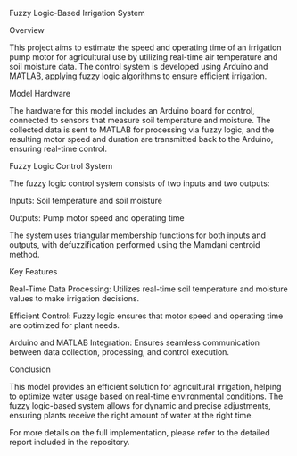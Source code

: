 Fuzzy Logic-Based Irrigation System

Overview

This project aims to estimate the speed and operating time of an irrigation pump motor for agricultural use by utilizing real-time air temperature and soil moisture data. The control system is developed using Arduino and MATLAB, applying fuzzy logic algorithms to ensure efficient irrigation.

Model Hardware

The hardware for this model includes an Arduino board for control, connected to sensors that measure soil temperature and moisture. The collected data is sent to MATLAB for processing via fuzzy logic, and the resulting motor speed and duration are transmitted back to the Arduino, ensuring real-time control.

Fuzzy Logic Control System

The fuzzy logic control system consists of two inputs and two outputs:

Inputs: Soil temperature and soil moisture

Outputs: Pump motor speed and operating time

The system uses triangular membership functions for both inputs and outputs, with defuzzification performed using the Mamdani centroid method.

Key Features

Real-Time Data Processing: Utilizes real-time soil temperature and moisture values to make irrigation decisions.

Efficient Control: Fuzzy logic ensures that motor speed and operating time are optimized for plant needs.

Arduino and MATLAB Integration: Ensures seamless communication between data collection, processing, and control execution.

Conclusion

This model provides an efficient solution for agricultural irrigation, helping to optimize water usage based on real-time environmental conditions. The fuzzy logic-based system allows for dynamic and precise adjustments, ensuring plants receive the right amount of water at the right time.

For more details on the full implementation, please refer to the detailed report included in the repository.
